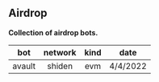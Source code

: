 ## Airdrop
**Collection of airdrop bots.**

|  bot   | network | kind  |   date   |
| :----: | :-----: | :---: | :------: |
| avault | shiden  |  evm  | 4/4/2022 |